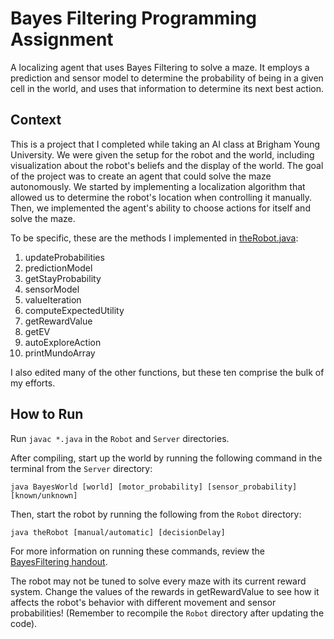 # Bayes Filtering Programming Assignment

A localizing agent that uses Bayes Filtering to solve a maze. It employs a prediction and sensor model to determine the 
probability of being in a given cell in the world, and uses that information to determine its next best action.

## Context
This is a project that I completed while taking an AI class at Brigham Young University. We were given the setup for the
robot and the world, including visualization about the robot's beliefs and the display of the world. The goal of the 
project was to create an agent that could solve the maze autonomously. We started by implementing a localization 
algorithm that allowed us to determine the robot's location when controlling it manually. Then, we implemented the 
agent's ability to choose actions for itself and solve the maze.

To be specific, these are the methods I implemented in [theRobot.java](/Robot/theRobot.java):

1. updateProbabilities
2. predictionModel
3. getStayProbability
4. sensorModel
5. valueIteration
6. computeExpectedUtility
7. getRewardValue
8. getEV
9. autoExploreAction
10. printMundoArray

I also edited many of the other functions, but these ten comprise the bulk of my efforts.

## How to Run

Run `javac *.java` in the `Robot` and `Server` directories.

After compiling, start up the world by running the following command in the terminal from the `Server` directory:
```
java BayesWorld [world] [motor_probability] [sensor_probability] [known/unknown]
```

Then, start the robot by running the following from the `Robot` directory:
```
java theRobot [manual/automatic] [decisionDelay]
```

For more information on running these commands, review the [BayesFiltering handout](/PA_BayesFilter_Handout.pdf).

The robot may not be tuned to solve every maze with its current reward system. Change the values of the rewards in 
getRewardValue to see how it affects the robot's behavior with different movement and sensor probabilities! (Remember to
recompile the `Robot` directory after updating the code).
